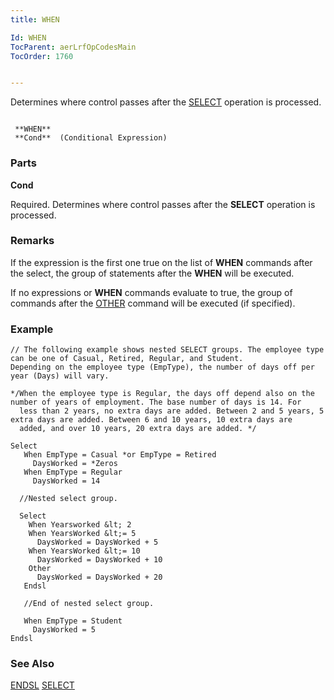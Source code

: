 ```yaml
---
title: WHEN

Id: WHEN
TocParent: aerLrfOpCodesMain
TocOrder: 1760


---
```


Determines where control passes after the [SELECT](SELECT.html) operation is processed. 

```

 **WHEN** 
 **Cond**  (Conditional Expression)
```

### Parts

**Cond** 

Required. Determines where control passes after the **SELECT** operation is processed.


### Remarks
If the expression is the first one true on the list of **WHEN** commands after the select, the group of statements after the **WHEN** will be executed. 

If no expressions or **WHEN** commands evaluate to true, the group of commands after the [OTHER](OTHER.html) command will be executed (if specified). 

### Example

```
// The following example shows nested SELECT groups. The employee type can be one of Casual, Retired, Regular, and Student.
Depending on the employee type (EmpType), the number of days off per year (Days) will vary. 

*/When the employee type is Regular, the days off depend also on the number of years of employment. The base number of days is 14. For 
  less than 2 years, no extra days are added. Between 2 and 5 years, 5 extra days are added. Between 6 and 10 years, 10 extra days are 
  added, and over 10 years, 20 extra days are added. */

Select
   When EmpType = Casual *or EmpType = Retired
     DaysWorked = *Zeros
   When EmpType = Regular
     DaysWorked = 14

  //Nested select group.

  Select
    When Yearsworked &lt; 2
    When YearsWorked &lt;= 5
      DaysWorked = DaysWorked + 5  
	When YearsWorked &lt;= 10
	  DaysWorked = DaysWorked + 10
	Other 
	  DaysWorked = DaysWorked + 20
   Endsl

   //End of nested select group.      

   When	EmpType = Student
     DaysWorked = 5
Endsl
```

### See Also
[ENDSL](ENDSL.html)
[SELECT](SELECT.html) 
